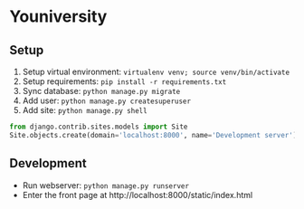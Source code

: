 # Youniversity

## Setup

1. Setup virtual environment: `virtualenv venv; source venv/bin/activate`
2. Setup requirements: `pip install -r requirements.txt`
3. Sync database: `python manage.py migrate`
4. Add user: `python manage.py createsuperuser`
5. Add site: `python manage.py shell`

```python
from django.contrib.sites.models import Site
Site.objects.create(domain='localhost:8000', name='Development server')
```

## Development

- Run webserver: `python manage.py runserver`
- Enter the front page at http://localhost:8000/static/index.html
